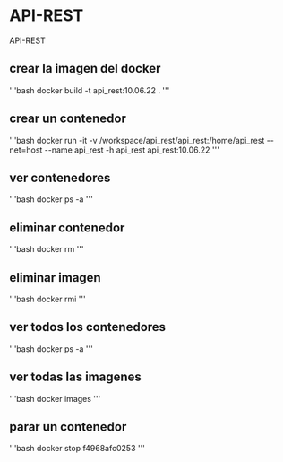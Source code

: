 # API-REST
API-REST

## crear la imagen del docker
'''bash
docker build -t api_rest:10.06.22 .
'''

## crear un contenedor
'''bash
docker run -it -v /workspace/api_rest/api_rest:/home/api_rest --net=host --name api_rest -h api_rest api_rest:10.06.22
'''

## ver contenedores
'''bash
docker ps -a
'''

## eliminar contenedor
'''bash
docker rm
'''

## eliminar imagen
'''bash
docker rmi
'''

## ver todos los contenedores
'''bash
docker ps -a
'''


## ver todas las imagenes
'''bash
docker images
'''

## parar un contenedor
'''bash
docker stop f4968afc0253
'''